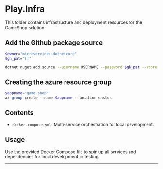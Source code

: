 # Play.Infra

This folder contains infrastructure and deployment resources for the GameShop solution.

## Add the Github package source
```sh
$owner="microservices-dotnetcore"
$gh_pat="[]"

dotnet nuget add source --username USERNAME --password $gh_pat --store-password-in-clear-text --name github "https://nuget.pkg.github.com/$owner/index.json"
```

## Creating the azure resource group
```powershell
$appname="game shop"
az group create --name $appname --location eastus
```


## Contents
- `docker-compose.yml`: Multi-service orchestration for local development.

## Usage
Use the provided Docker Compose file to spin up all services and dependencies for local development or testing.

---
